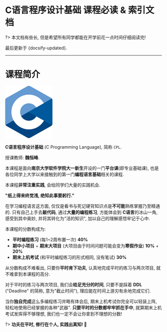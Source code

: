 # C语言程序设计基础 课程必读 & 索引文档

?> 本文档有些长, 但是希望所有同学都能在开学前花一点时间仔细阅读完!

最后更新于 {docsify-updated}.

---

# 课程简介

![CPL](.assets/images/C_Programming_Language.svg ':size=20%')

**C语言程序设计基础** (C Programming Language), 简称 `CPL`. 

授课教师: **魏恒峰**. 

本课程是面向**南京大学软件学院大一新生**开设的一门**平台课**(即专业基础课), 也是各位同学上大学以来接触到的第一门**编程语言基础**相关的课程. 

本课程**非常注重实践**, 会给同学们大量的实践机会. 

**"纸上得来终觉浅, 绝知此事要躬行."** 

在学习编程语言这方面, 仅仅是看书与死记硬背知识点是**不可能**熟练掌握乃至精通的. 只有自己上手去**敲代码**, 通过**大量的编程练习**, 方能体会到 **C语言**的冰山一角, 感受到其中奥妙, 并将其转化为"活的知识", 加以自己的理解感悟牢记于心中.

本课程的分数构成为: 

- **平时编程练习** (每1~2周布置一次) **40%**
- **期中小项目** + **期末大项目** (大项目由于时间问题可能会变为**寒假作业**) **10%** + **20%**
- **期末上机考试** (和平时编程练习的形式相同, 没有笔试) **30%**

从分数构成不难看出, 只要你**平时肯下功夫**, 认真地完成平时的练习与两次项目, 就不难拿到本课程的高分. 

对于平时的练习与两次项目, 我们会**给足充分的时间**, 只要不是踩着 **DDL** ("Deadline" 的简称, 意为"截止时间"), 理应能在时间上游刃有余地完成它们. 

当你**独自完成**这么多编程练习并略有体会后, 期末上机考试你完全可以轻装上阵, 轻松地使用已经掌握的各种"武器". **只要平时的分数都牢牢抓在手中**, 就算期末上机考试发挥得不够理想, 我们也一定不会让你拿到不理想的分数! 

?> **功夫在平时, 修行在个人, 实践出真知! :muscle:**